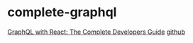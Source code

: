 # complete-graphql
[GraphQL with React: The Complete Developers Guide](https://www.udemy.com/course/graphql-with-react-course/)
[github](https://github.com/StephenGrider/GraphQLCasts)
